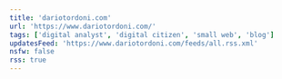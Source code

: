 ```yaml
---
title: 'dariotordoni.com'
url: 'https://www.dariotordoni.com/'
tags: ['digital analyst', 'digital citizen', 'small web', 'blog']
updatesFeed: 'https://www.dariotordoni.com/feeds/all.rss.xml'
nsfw: false
rss: true
---
```

